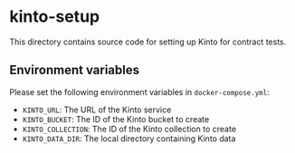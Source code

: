 # kinto-setup

This directory contains source code for setting up Kinto for contract tests.

## Environment variables

Please set the following environment variables in `docker-compose.yml`:

* `KINTO_URL`: The URL of the Kinto service
* `KINTO_BUCKET`: The ID of the Kinto bucket to create
* `KINTO_COLLECTION`: The ID of the Kinto collection to create
* `KINTO_DATA_DIR`: The local directory containing Kinto data
